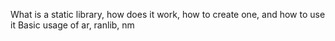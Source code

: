 
What is a static library, how does it work, how to create one, and how to use it
Basic usage of ar, ranlib, nm
